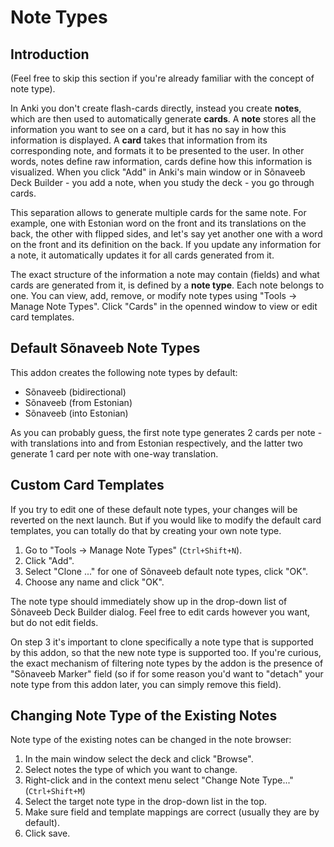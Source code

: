 # Note Types

## Introduction

(Feel free to skip this section if you're already familiar with the concept of note type).

In Anki you don't create flash-cards directly, instead you create **notes**, which are then used to automatically generate **cards**. A **note** stores all the information you want to see on a card, but it has no say in how this information is displayed. A **card** takes that information from its corresponding note, and formats it to be presented to the user. In other words, notes define raw information, cards define how this information is visualized. When you click "Add" in Anki's main window or in Sõnaveeb Deck Builder - you add a note, when you study the deck - you go through cards.

This separation allows to generate multiple cards for the same note. For example, one with Estonian word on the front and its translations on the back, the other with flipped sides, and let's say yet another one with a word on the front and its definition on the back. If you update any information for a note, it automatically updates it for all cards generated from it.

The exact structure of the information a note may contain (fields) and what cards are generated from it, is defined by a **note type**. Each note belongs to one. You can view, add, remove, or modify note types using "Tools -> Manage Note Types". Click "Cards" in the openned window to view or edit card templates.

## Default Sõnaveeb Note Types

This addon creates the following note types by default:

- Sõnaveeb (bidirectional)
- Sõnaveeb (from Estonian)
- Sõnaveeb (into Estonian)

As you can probably guess, the first note type generates 2 cards per note - with translations into and from Estonian respectively, and the latter two generate 1 card per note with one-way translation.

## Custom Card Templates

If you try to edit one of these default note types, your changes will be reverted on the next launch. But if you would like to modify the default card templates, you can totally do that by creating your own note type.

1. Go to "Tools -> Manage Note Types" (`Ctrl+Shift+N`).
2. Click "Add".
3. Select "Clone ..." for one of Sõnaveeb default note types, click "OK".
4. Choose any name and click "OK".

The note type should immediately show up in the drop-down list of Sõnaveeb Deck Builder dialog. Feel free to edit cards however you want, but do not edit fields.

On step 3 it's important to clone specifically a note type that is supported by this addon, so that the new note type is supported too. If you're curious, the exact mechanism of filtering note types by the addon is the presence of "Sõnaveeb Marker" field (so if for some reason you'd want to "detach" your note type from this addon later, you can simply remove this field).

## Changing Note Type of the Existing Notes

Note type of the existing notes can be changed in the note browser:

1. In the main window select the deck and click "Browse".
2. Select notes the type of which you want to change.
3. Right-click and in the context menu select "Change Note Type..." (`Ctrl+Shift+M`)
4. Select the target note type in the drop-down list in the top.
5. Make sure field and template mappings are correct (usually they are by default).
6. Click save.
